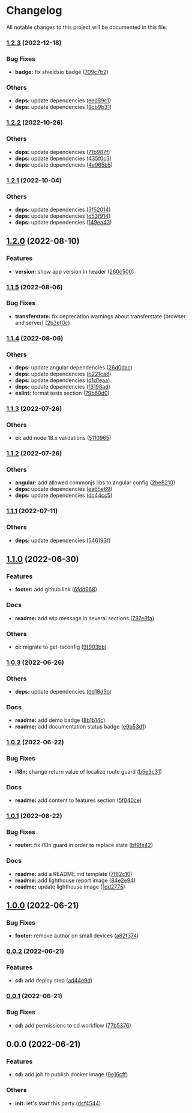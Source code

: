 # Changelog

All notable changes to this project will be documented in this file.

### [1.2.3](https://github.com/borjapazr/angular-skeleton/compare/v1.2.2...v1.2.3) (2022-12-18)

### Bug Fixes

- **badge:** fix shieldsio badge ([709c7b2](https://github.com/borjapazr/angular-skeleton/commit/709c7b23c155e7214820328cf007327879f92f53))

### Others

- **deps:** update dependencies ([eed89c1](https://github.com/borjapazr/angular-skeleton/commit/eed89c1be4224fdb9ba7be34220149ce8ba40e48))
- **deps:** update dependencies ([9cb9b31](https://github.com/borjapazr/angular-skeleton/commit/9cb9b3189576a608fbf92322a37df2da97827b46))

### [1.2.2](https://github.com/borjapazr/angular-skeleton/compare/v1.2.1...v1.2.2) (2022-10-26)

### Others

- **deps:** update dependencies ([71b987f](https://github.com/borjapazr/angular-skeleton/commit/71b987f46d21dbeaa0e6ae5c4730e99cc4a78b26))
- **deps:** update dependencies ([435f0c3](https://github.com/borjapazr/angular-skeleton/commit/435f0c33b7d8852e53475be16452f7e473b037e6))
- **deps:** update dependencies ([4e965b5](https://github.com/borjapazr/angular-skeleton/commit/4e965b58e1bcdd10c08990ceb94692d757719dd7))

### [1.2.1](https://github.com/borjapazr/angular-skeleton/compare/v1.2.0...v1.2.1) (2022-10-04)

### Others

- **deps:** update dependencies ([3f52014](https://github.com/borjapazr/angular-skeleton/commit/3f52014f449e27a889df852b2d4f6d8b1ac6b367))
- **deps:** update dependencies ([d53f914](https://github.com/borjapazr/angular-skeleton/commit/d53f9148081f5b5910bea7fa85ce336b05b1fc84))
- **deps:** update dependencies ([149ea43](https://github.com/borjapazr/angular-skeleton/commit/149ea4338dcd1a6085d902cecd8de10a23301cfb))

## [1.2.0](https://github.com/borjapazr/angular-skeleton/compare/v1.1.5...v1.2.0) (2022-08-10)

### Features

- **version:** show app version in header ([260c500](https://github.com/borjapazr/angular-skeleton/commit/260c500a72192f5fac2d3e192dc127f828bb36e6))

### [1.1.5](https://github.com/borjapazr/angular-skeleton/compare/v1.1.4...v1.1.5) (2022-08-06)

### Bug Fixes

- **transferstate:** fix deprecation warnings about transferstate (browser and server) ([2b3ef0c](https://github.com/borjapazr/angular-skeleton/commit/2b3ef0cc2ef53c446fd3d9a23b4f5d33aa0dba1a))

### [1.1.4](https://github.com/borjapazr/angular-skeleton/compare/v1.1.3...v1.1.4) (2022-08-06)

### Others

- **deps:** update angular dependencies ([26d0dac](https://github.com/borjapazr/angular-skeleton/commit/26d0dac77250d52af109e2756e43237aa1b49535))
- **deps:** update dependencies ([b221ca8](https://github.com/borjapazr/angular-skeleton/commit/b221ca82b63084940be49e3ee17a23bdbb1d514c))
- **deps:** update dependencies ([d1d1eaa](https://github.com/borjapazr/angular-skeleton/commit/d1d1eaa327e15ac4ab3a5fd5e18684c730d2ab38))
- **deps:** update dependencies ([f3198ad](https://github.com/borjapazr/angular-skeleton/commit/f3198ad000cf22d980d2042ef1053ba8166c1339))
- **eslint:** format tests section ([79b60d0](https://github.com/borjapazr/angular-skeleton/commit/79b60d074355951d1584afc552200eddd6eb771d))

### [1.1.3](https://github.com/borjapazr/angular-skeleton/compare/v1.1.2...v1.1.3) (2022-07-26)

### Others

- **ci:** add node 18.x validations ([5110965](https://github.com/borjapazr/angular-skeleton/commit/5110965f0a26a226794c5ed53a173237769e839a))

### [1.1.2](https://github.com/borjapazr/angular-skeleton/compare/v1.1.1...v1.1.2) (2022-07-26)

### Others

- **angular:** add allowed commonjs libs to angular config ([2be8210](https://github.com/borjapazr/angular-skeleton/commit/2be8210f4ed249a9e03b9a2b439ce7890830e00c))
- **deps:** update dependencies ([ea65e69](https://github.com/borjapazr/angular-skeleton/commit/ea65e697a86a9b94fdcb7e08bd99b2857353cae5))
- **deps:** update dependencies ([dc44cc5](https://github.com/borjapazr/angular-skeleton/commit/dc44cc59178b30c6ec50e1ec60c44444852f36bf))

### [1.1.1](https://github.com/borjapazr/angular-skeleton/compare/v1.1.0...v1.1.1) (2022-07-11)

### Others

- **deps:** update dependencies ([546193f](https://github.com/borjapazr/angular-skeleton/commit/546193f3a9afbb6b7e658bc8042dc84816307351))

## [1.1.0](https://github.com/borjapazr/angular-skeleton/compare/v1.0.3...v1.1.0) (2022-06-30)

### Features

- **footer:** add github link ([6fdd968](https://github.com/borjapazr/angular-skeleton/commit/6fdd968d65917628eb40ac870cd0638e34ef9c8c))

### Docs

- **readme:** add wip message in several sections ([797e8fa](https://github.com/borjapazr/angular-skeleton/commit/797e8faedf9266c7c0dafe00f2f095df738cc45c))

### Others

- **ci:** migrate to get-tsconfig ([9f903bb](https://github.com/borjapazr/angular-skeleton/commit/9f903bb2978f45a0085e1a9faca5e84849faf2ff))

### [1.0.3](https://github.com/borjapazr/angular-skeleton/compare/v1.0.2...v1.0.3) (2022-06-26)

### Others

- **deps:** update dependencies ([dd18d5b](https://github.com/borjapazr/angular-skeleton/commit/dd18d5b93e9fcc493032221a0756c84b13e76bed))

### Docs

- **readme:** add demo badge ([8b1b14c](https://github.com/borjapazr/angular-skeleton/commit/8b1b14cd59bfa73a6b6a2828b90677891dc3c457))
- **readme:** add documentation status badge ([e9b53d1](https://github.com/borjapazr/angular-skeleton/commit/e9b53d1556194e88c565299711545387eb2c5840))

### [1.0.2](https://github.com/borjapazr/angular-skeleton/compare/v1.0.1...v1.0.2) (2022-06-22)

### Bug Fixes

- **i18n:** change return value of localize route guard ([b5e3c31](https://github.com/borjapazr/angular-skeleton/commit/b5e3c310df5d13fd1802400d36501727240aa3fe))

### Docs

- **readme:** add content to features section ([5f040ce](https://github.com/borjapazr/angular-skeleton/commit/5f040ce0f6ff4e8bf158ffe77b420d21a99a6b14))

### [1.0.1](https://github.com/borjapazr/angular-skeleton/compare/v1.0.0...v1.0.1) (2022-06-22)

### Bug Fixes

- **router:** fix i18n guard in order to replace state ([bf9fe42](https://github.com/borjapazr/angular-skeleton/commit/bf9fe42eb697f7bae237485e4198ba8b9087eba6))

### Docs

- **readme:** add a README.md template ([7f82c10](https://github.com/borjapazr/angular-skeleton/commit/7f82c10c5c6fe507fc0db2139683c604a5381392))
- **readme:** add lighthouse report image ([84e2e94](https://github.com/borjapazr/angular-skeleton/commit/84e2e94cfabbcf98980ef6e1f3e34d4dd29dea2b))
- **readme:** update lighthouse image ([1dd2775](https://github.com/borjapazr/angular-skeleton/commit/1dd2775b81ab8df8108f70e79b67604605ec58b2))

## [1.0.0](https://github.com/borjapazr/angular-skeleton/compare/v0.0.2...v1.0.0) (2022-06-21)

### Bug Fixes

- **footer:** remove author on small devices ([a82f374](https://github.com/borjapazr/angular-skeleton/commit/a82f37450889895abb475160e1017184275d942c))

### [0.0.2](https://github.com/borjapazr/angular-skeleton/compare/v0.0.1...v0.0.2) (2022-06-21)

### Features

- **cd:** add deploy step ([ad44e9d](https://github.com/borjapazr/angular-skeleton/commit/ad44e9df310479521f3576015534c0a81fdfcbad))

### [0.0.1](https://github.com/borjapazr/angular-skeleton/compare/v0.0.0...v0.0.1) (2022-06-21)

### Bug Fixes

- **cd:** add permissions to cd workflow ([77b5376](https://github.com/borjapazr/angular-skeleton/commit/77b5376ab366b27f769296746baea0b9115e7696))

## 0.0.0 (2022-06-21)

### Features

- **cd:** add job to publish docker image ([9e16cff](https://github.com/borjapazr/angular-skeleton/commit/9e16cffb0dbc7cb2d1f2409f0b0ac29fc7b06974))

### Others

- **init:** let's start this party ([dcf4544](https://github.com/borjapazr/angular-skeleton/commit/dcf4544c39ceb9e9eaa9a08c10336dadc0a83daa))
